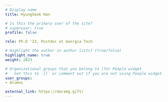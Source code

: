 ```yaml
---
# Display name
title: HyungSeok Han

# Is this the primary user of the site?
# superuser: true
profile: false

role: Ph.D '23, Postdoc at Georgia Tech

# Highlight the author in author lists? (true/false)
highlight_name: true
weight: 2023

# Organizational groups that you belong to (for People widget
#   Set this to `[]` or comment out if you are not using People widget.
user_groups:
- Alumni

external_link: https://daramg.gift/
---
```

